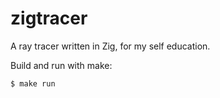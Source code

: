 # zigtracer

A ray tracer written in Zig, for my self education.

Build and run with make:

```shell
$ make run
```
